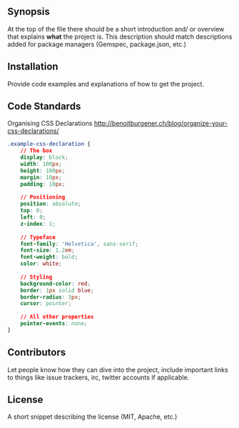 ## Synopsis

At the top of the file there should be a short introduction and/ or overview that explains **what** the project is. This description should match descriptions added for package managers (Gemspec, package.json, etc.)

## Installation

Provide code examples and explanations of how to get the project.

## Code Standards

Organising CSS Declarations 
http://benoitburgener.ch/blog/organize-your-css-declarations/

````css
.example-css-declaration {
	// The box
	display: block;
	width: 100px;
	height: 100px;
	margin: 10px;
	padding: 10px;
	
	// Positioning
	position: absolute;
	top: 0;
	left: 0;
	z-index: 1;
	
	// Typeface
	font-family: 'Helvetica', sans-serif;
	font-size: 1.2em;
	font-weight: bold;
	color: white;
	
	// Styling
	background-color: red;
	border: 1px solid blue;
	border-radius: 3px;
	cursor: pointer;
	
	// All other properties
	pointer-events: none;
}
````

## Contributors

Let people know how they can dive into the project, include important links to things like issue trackers, irc, twitter accounts if applicable.

## License

A short snippet describing the license (MIT, Apache, etc.)
